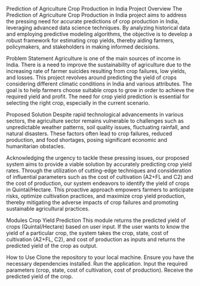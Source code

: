 
Prediction of Agriculture Crop Production in India
Project Overview
The Prediction of Agriculture Crop Production in India project aims to address the pressing need for accurate predictions of crop production in India, leveraging advanced data science techniques. By analyzing historical data and employing predictive modeling algorithms, the objective is to develop a robust framework for estimating crop yields, thereby aiding farmers, policymakers, and stakeholders in making informed decisions.

Problem Statement
Agriculture is one of the main sources of income in India. There is a need to improve the sustainability of agriculture due to the increasing rate of farmer suicides resulting from crop failures, low yields, and losses. This project revolves around predicting the yield of crops considering different climatic conditions in India and various attributes. The goal is to help farmers choose suitable crops to grow in order to achieve the required yield and profit. The need for crop yield prediction is essential for selecting the right crop, especially in the current scenario.

Proposed Solution
Despite rapid technological advancements in various sectors, the agriculture sector remains vulnerable to challenges such as unpredictable weather patterns, soil quality issues, fluctuating rainfall, and natural disasters. These factors often lead to crop failures, reduced production, and food shortages, posing significant economic and humanitarian obstacles.

Acknowledging the urgency to tackle these pressing issues, our proposed system aims to provide a viable solution by accurately predicting crop yield rates. Through the utilization of cutting-edge techniques and consideration of influential parameters such as the cost of cultivation (A2+FL and C2) and the cost of production, our system endeavors to identify the yield of crops in Quintal/Hectare. This proactive approach empowers farmers to anticipate risks, optimize cultivation practices, and maximize crop yield production, thereby mitigating the adverse impacts of crop failures and promoting sustainable agricultural practices.

Modules
Crop Yield Prediction
This module returns the predicted yield of crops (Quintal/Hectare) based on user input. If the user wants to know the yield of a particular crop, the system takes the crop, state, cost of cultivation (A2+FL, C2), and cost of production as inputs and returns the predicted yield of the crop as output.

How to Use
Clone the repository to your local machine.
Ensure you have the necessary dependencies installed.
Run the application.
Input the required parameters (crop, state, cost of cultivation, cost of production).
Receive the predicted yield of the crop.
